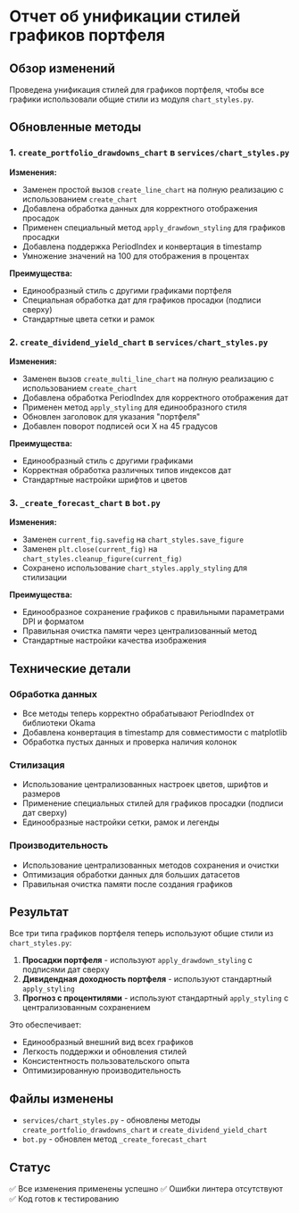# Отчет об унификации стилей графиков портфеля

## Обзор изменений

Проведена унификация стилей для графиков портфеля, чтобы все графики использовали общие стили из модуля `chart_styles.py`.

## Обновленные методы

### 1. `create_portfolio_drawdowns_chart` в `services/chart_styles.py`

**Изменения:**
- Заменен простой вызов `create_line_chart` на полную реализацию с использованием `create_chart`
- Добавлена обработка данных для корректного отображения просадок
- Применен специальный метод `apply_drawdown_styling` для графиков просадки
- Добавлена поддержка PeriodIndex и конвертация в timestamp
- Умножение значений на 100 для отображения в процентах

**Преимущества:**
- Единообразный стиль с другими графиками портфеля
- Специальная обработка дат для графиков просадки (подписи сверху)
- Стандартные цвета сетки и рамок

### 2. `create_dividend_yield_chart` в `services/chart_styles.py`

**Изменения:**
- Заменен вызов `create_multi_line_chart` на полную реализацию с использованием `create_chart`
- Добавлена обработка PeriodIndex для корректного отображения дат
- Применен метод `apply_styling` для единообразного стиля
- Обновлен заголовок для указания "портфеля"
- Добавлен поворот подписей оси X на 45 градусов

**Преимущества:**
- Единообразный стиль с другими графиками
- Корректная обработка различных типов индексов дат
- Стандартные настройки шрифтов и цветов

### 3. `_create_forecast_chart` в `bot.py`

**Изменения:**
- Заменен `current_fig.savefig` на `chart_styles.save_figure`
- Заменен `plt.close(current_fig)` на `chart_styles.cleanup_figure(current_fig)`
- Сохранено использование `chart_styles.apply_styling` для стилизации

**Преимущества:**
- Единообразное сохранение графиков с правильными параметрами DPI и форматом
- Правильная очистка памяти через централизованный метод
- Стандартные настройки качества изображения

## Технические детали

### Обработка данных
- Все методы теперь корректно обрабатывают PeriodIndex от библиотеки Okama
- Добавлена конвертация в timestamp для совместимости с matplotlib
- Обработка пустых данных и проверка наличия колонок

### Стилизация
- Использование централизованных настроек цветов, шрифтов и размеров
- Применение специальных стилей для графиков просадки (подписи дат сверху)
- Единообразные настройки сетки, рамок и легенды

### Производительность
- Использование централизованных методов сохранения и очистки
- Оптимизация обработки данных для больших датасетов
- Правильная очистка памяти после создания графиков

## Результат

Все три типа графиков портфеля теперь используют общие стили из `chart_styles.py`:

1. **Просадки портфеля** - используют `apply_drawdown_styling` с подписями дат сверху
2. **Дивидендная доходность портфеля** - используют стандартный `apply_styling`
3. **Прогноз с процентилями** - используют стандартный `apply_styling` с централизованным сохранением

Это обеспечивает:
- Единообразный внешний вид всех графиков
- Легкость поддержки и обновления стилей
- Консистентность пользовательского опыта
- Оптимизированную производительность

## Файлы изменены

- `services/chart_styles.py` - обновлены методы `create_portfolio_drawdowns_chart` и `create_dividend_yield_chart`
- `bot.py` - обновлен метод `_create_forecast_chart`

## Статус

✅ Все изменения применены успешно
✅ Ошибки линтера отсутствуют
✅ Код готов к тестированию
